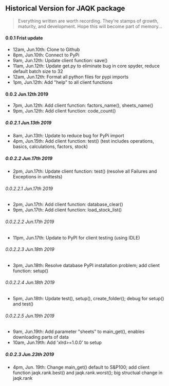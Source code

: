 ## Historical Version for JAQK package

> Everything written are worth recording. They're stamps of growth, maturity, and development. Hope this will become part of memory...

#### 0.0.1 Frist update
- 12am, Jun.10th: Clone to Github
- 8pm, Jun.10th: Connect to PyPi
- 9am, Jun.12th: Update client function: save()
- 11am, Jun.12th: Update get.py to eliminate bug in core spyder, reduce default batch size to 32
- 12am, Jun.12th: Format all python files for pypi imports
- 1pm, Jun.12th: Add "help" to all client functions
#### 0.0.2 Jun.12th 2019
- 7pm, Jun.12th: Add client function: factors_name(), sheets_name()
- 9pm, Jun.12th: Add client function: code_count()
##### 0.0.2.1 Jun.13th 2019
- 8am, Jun.13th: Update to reduce bug for PyPi import
- 4pm, Jun.15th: Add client function: test() (test includes operations, basics, calculations, factors, stock)
##### 0.0.2.2 Jun.17th 2019
- 2pm, Jun.17th: Update client function: test() (resolve all Failures and Exceptions in unittests)
###### 0.0.2.2.1 Jun.17th 2019
- 2pm, Jun.17th: Add client function: database_clear()
- 9pm, Jun.17th: Add client function: load_stock_list()
###### 0.0.2.2.2 Jun.17th 2019
- 11pm, Jun.17th: Update to PyPI for client testing (using IDLE)
###### 0.0.2.2.3 Jun.18th 2019
- 3pm, Jun.18th: Resolve database PyPI installation problem; add client function: setup()
###### 0.0.2.2.4 Jun.18th 2019
- 5pm, Jun.18th: Update test(), setup(), create_folder(); debug for setup() and test()
###### 0.0.2.2.5 Jun.19th 2019
- 9am, Jun.19th: Add parameter "sheets" to main_get(), enables downloading parts of data
- 10am, Jun.19th: Add 'xlrd>=1.0.0' to setup
##### 0.0.2.3 Jun.23th 2019
- 4pm, Jun. 19th: Change main_get() default to S&P100; add client function jaqk.rank.best() and jaqk.rank.worst(); big structual change in jaqk.rank

